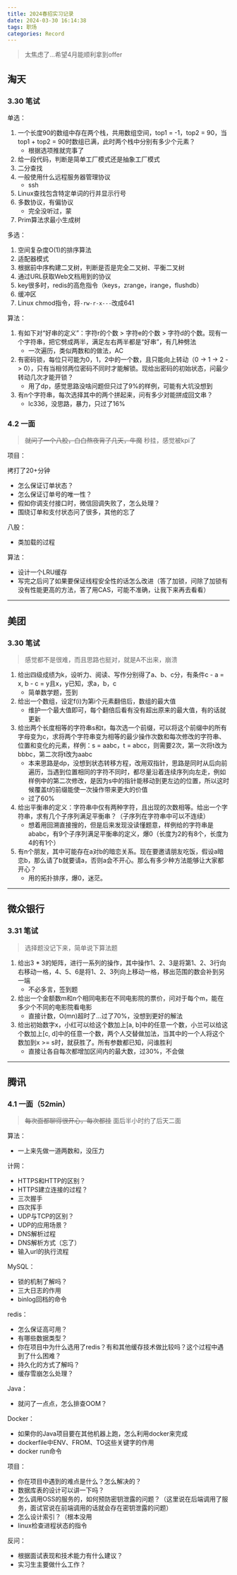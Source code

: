 ```yaml
---
title: 2024春招实习记录
date: 2024-03-30 16:14:38
tags: 职场
categories: Record
---
```


> 太焦虑了...希望4月能顺利拿到offer

<!--more-->

## 淘天

### 3.30 笔试

单选：

1. 一个长度90的数组中存在两个栈，共用数组空间，top1 = -1，top2 = 90，当top1 + top2 = 90时数组已满，此时两个栈中分别有多少个元素？
   * 根据选项推就完事了
2. 给一段代码，判断是简单工厂模式还是抽象工厂模式
3. 二分查找
4. 一般使用什么远程服务器管理协议
   * ssh
5. Linux查找包含特定单词的行并显示行号
6. 多数协议，有偏协议
   * 完全没听过，蒙
7. Prim算法求最小生成树



多选：

1. 空间复杂度O(1)的排序算法
2. 适配器模式
3. 根据前中序构建二叉树，判断是否是完全二叉树、平衡二叉树
4. 通过URL获取Web文档用到的协议
5. key很多时，redis的高危指令（keys，zrange，irange，flushdb）
6. 缓冲区
7. Linux chmod指令，将`-rw-r-x---`改成641



算法：

1. 有如下对“好串的定义”：字符r的个数 > 字符e的个数 > 字符d的个数。现有一个字符串，把它劈成两半，满足左右两半都是“好串”，有几种劈法
   * 一次遍历，类似两数和的做法，AC
2. 有密码锁，每位只可能为0，1，2中的一个数，且只能向上转动（0 -> 1 -> 2 -> 0），只有当相邻两位密码不同时才能解锁。现给出密码的初始状态，问最少转动几次才能开锁？
   * 用了dp，感觉思路没啥问题但只过了9%的样例，可能有大坑没想到
3. 有n个字符串，每次选择其中的两个拼起来，问有多少对能拼成回文串？
   * lc336，没思路，暴力，只过了16%



### 4.2 一面

> ~~就问了一个八股，白白熬夜背了几天，牛魔~~  秒挂，感觉被kpi了

项目：

拷打了20+分钟

* 怎么保证订单状态？
* 怎么保证订单号的唯一性？
* 假如你调支付接口时，微信回调失败了，怎么处理？
* 围绕订单和支付状态问了很多，其他的忘了



八股：

* 类加载的过程



算法：

* 设计一个LRU缓存
* 写完之后问了如果要保证线程安全性的话怎么改进（答了加锁，问除了加锁有没有性能更高的方法，答了用CAS，可能不准确，让我下来再去看看）

------



## 美团

### 3.30 笔试

> 感觉都不是很难，而且思路也挺对，就是A不出来，崩溃

1. 给出四级成绩为k，设听力、阅读、写作分别得了a、b、c分，有条件c - a = x, b - c = y且x，y已知，求a，b，c
   * 简单数学题，签到
2. 给出一个数组，设定f(i)为第i个元素翻倍后，数组的最大值
   * 维护一个最大值即可，每个翻倍后看有没有超出原来的最大值，有的话就更新
3. 给出两个长度相等的字符串s和t，每次选一个前缀，可以将这个前缀中的所有字母变为c，求将两个字符串变为相等的最少操作次数和每次修改的字符串、位置和变化的元素，样例：s = aabc，t = abcc，则需要2次，第一次将t改为bbbc，第二次将t改为aabc
   * 本来思路是dp，没想到状态转移方程，改用双指针，思路是同时从后向前遍历，当遇到位置相同的字符不同时，都尽量沿着连续序列向左走，例如样例中的第二次修改，是因为s中的指针能移动到更左边的位置，所以这时候覆盖t的前缀能使一次操作带来更大的价值
   * 过了60%
4. 给出平衡串的定义：字符串中仅有两种字符，且出现的次数相等。给出一个字符串，求有几个子序列满足平衡串？（子序列在字符串中可以不连续）
   * 想着用回溯直接搜的，但是后来发现没读懂题意，样例给的字符串是ababc，有9个子序列满足平衡串的定义，爆0（长度为2的有8个，长度为4的有1个）
5. 有n个朋友，其中可能存在a对b的暗恋关系。现在要邀请朋友吃饭，假设a暗恋b，那么请了b就要请a，否则a会不开心。那么有多少种方法能够让大家都开心？
   * 用的拓扑排序，爆0，迷茫。

------



## 微众银行

### 3.31 笔试

> 选择题没记下来，简单说下算法题

1. 给出3 * 3的矩阵，进行一系列的操作，其中操作1、2、3是将第1、2、3行向右移动一格，4、5、6是将1、2、3列向上移动一格，移出范围的数会补到另一端
   * 不必多言，签到题
2. 给出一个金额数m和n个相同电影在不同电影院的票价，问对于每个m，能在多少个不同的电影院看电影
   * 直接计数，O(mn)超时了...过了70%，没想到更好的解法
3. 给出初始数字x，小红可以给这个数加上[a, b]中的任意一个数，小兰可以给这个数加上[c, d]中的任意一个数，两个人交替做加法，当其中的一个人将这个数加到x >= s时，就获胜了。所有参数都已知，问谁胜利
   * 直接让各自每次都增加区间内的最大数，过30%，不会做

------



## 腾讯

### 4.1 一面（52min）

> ~~每次面都聊得很开心，每次都挂~~ 面后半小时约了后天二面

算法：

* 一上来先做一道两数和，没压力

计网：

* HTTPS和HTTP的区别？
* HTTPS建立连接的过程？
* 三次握手
* 四次挥手
* UDP与TCP的区别？
* UDP的应用场景？
* DNS解析过程
* DNS解析方式（忘了）
* 输入url的执行流程

MySQL：

* 锁的机制了解吗？
* 三大日志的作用
* binlog回档的命令

redis：

* 怎么保证高可用？
* 有哪些数据类型？
* 你在项目中为什么选用了redis？有和其他缓存技术做比较吗？这个过程中遇到了什么困难？
* 持久化的方式了解吗？
* 缓存雪崩怎么处理？

Java：

* 就问了一点点，怎么排查OOM？

Docker：

* 如果你的Java项目要在其他机器上跑，怎么利用docker来完成
* dockerfile中ENV、FROM、TO这些关键字的作用
* docker run命令

项目：

* 你在项目中遇到的难点是什么？怎么解决的？
* 数据库表的设计可以讲一下吗？
* 怎么调用OSS的服务的，如何预防密钥泄露的问题？（这里说在后端调用了服务，面试官说在前端调用的话就会存在密钥泄露的问题）
* 怎么设计索引？（根本没用
* linux检查进程状态的指令

反问：

* 根据面试表现和技术能力有什么建议？
* 实习生主要做什么工作？